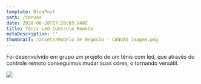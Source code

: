 ```yaml
---
template: BlogPost
path: /canvas
date: 2020-06-28T17:29:03.940Z
title: Tênis Led Controle Remoto
metaDescription: ''
thumbnail: /assets/Modelo de Negócio - CANVAS imagem.png
---
```

Foi desenvolvido em grupo um projeto de um tênis com led, que através do controle remoto conseguimos mudar suas cores, o tornando versátil.

![](/assets/canvas.png)
